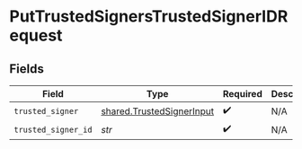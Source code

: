# PutTrustedSignersTrustedSignerIDRequest


## Fields

| Field                                                                  | Type                                                                   | Required                                                               | Description                                                            |
| ---------------------------------------------------------------------- | ---------------------------------------------------------------------- | ---------------------------------------------------------------------- | ---------------------------------------------------------------------- |
| `trusted_signer`                                                       | [shared.TrustedSignerInput](../../models/shared/trustedsignerinput.md) | :heavy_check_mark:                                                     | N/A                                                                    |
| `trusted_signer_id`                                                    | *str*                                                                  | :heavy_check_mark:                                                     | N/A                                                                    |